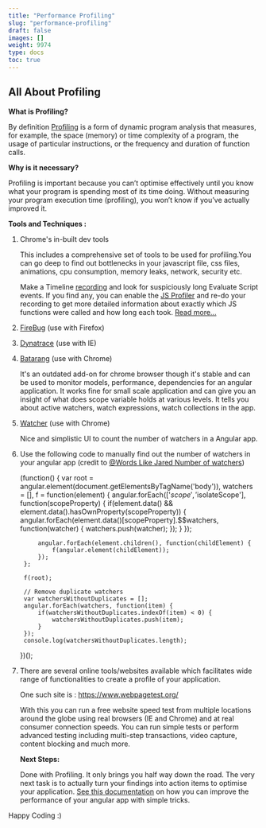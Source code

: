 ```yaml
---
title: "Performance Profiling"
slug: "performance-profiling"
draft: false
images: []
weight: 9974
type: docs
toc: true
---
```


## All About Profiling
**What is Profiling?**

By definition [Profiling][1] is a form of dynamic program analysis that measures, for example, the space (memory) or time complexity of a program, the usage of particular instructions, or the frequency and duration of function calls.

**Why is it necessary?**

Profiling is important because you can’t optimise effectively until you know what your program is spending most of its time doing. Without measuring your program execution time (profiling), you won’t know if you’ve actually improved it.

**Tools and Techniques :**

1. Chrome's in-built dev tools

    This includes a comprehensive set of tools to be used for profiling.You can go deep to find out bottlenecks in your javascript file, css files,         animations, cpu consumption, memory leaks, network, security etc.
     
    Make a Timeline [recording][2] and look for suspiciously long Evaluate Script events. If you find any, you can enable the [JS Profiler][3] and re-do your recording to get more detailed information about exactly which JS functions were called and how long each took. [Read more...][4] 


2. [FireBug][5] (use with Firefox)


3. [Dynatrace][6] (use with IE)


4. [Batarang][7] (use with Chrome)

    It's an outdated add-on for chrome browser though it's stable and can be used to monitor models, performance, dependencies for an angular application. It works fine for small scale application and can give you an insight of what does scope variable holds at various levels. It tells you about active watchers, watch expressions, watch collections in the app.


5. [Watcher][8] (use with Chrome)

    Nice and simplistic UI to count the number of watchers in a Angular app. 


6. Use the following code to manually find out the number of watchers in your angular app (credit to [@Words Like Jared Number of watchers][9])


    (function() {
        var root = angular.element(document.getElementsByTagName('body')),
            watchers = [],
            f = function(element) {
            angular.forEach(['$scope', '$isolateScope'], function(scopeProperty) {
                if(element.data() && element.data().hasOwnProperty(scopeProperty)) {
                    angular.forEach(element.data()[scopeProperty].$$watchers, function(watcher) {
                    watchers.push(watcher);
                    });
                }
            });
    
            angular.forEach(element.children(), function(childElement) {
                f(angular.element(childElement));
            });
        };
     
        f(root);
     
        // Remove duplicate watchers
        var watchersWithoutDuplicates = [];
        angular.forEach(watchers, function(item) {
            if(watchersWithoutDuplicates.indexOf(item) < 0) {
                watchersWithoutDuplicates.push(item);
            }
        });
        console.log(watchersWithoutDuplicates.length);
    })();

7. There are several online tools/websites available which facilitates wide range of functionalities to create a profile of your application. 

    One such site is : https://www.webpagetest.org/ 
    
    With this you can run a free website speed test from multiple locations around the globe using real browsers (IE and Chrome) and at real consumer connection speeds. You can run simple tests or perform advanced testing including multi-step transactions, video capture, content blocking and much more.


   **Next Steps:**

 
   Done with Profiling. It only brings you half way down the road. The very next task is to actually turn your findings into action items to optimise your application. [See this documentation][10] on how you can improve the performance of your angular app with simple tricks.

Happy Coding :)


  [1]: https://en.wikipedia.org/wiki/Profiling_(computer_programming)
  [2]: https://developers.google.com/web/tools/chrome-devtools/profile/evaluate-performance/timeline-tool#make-a-recording
  [3]: https://developers.google.com/web/tools/chrome-devtools/profile/evaluate-performance/timeline-tool#profile-js
  [4]: https://developers.google.com/web/tools/chrome-devtools/?hl=en
  [5]: https://addons.mozilla.org/en-US/firefox/addon/firebug/
  [6]: https://help.dynatrace.com/get-started/
  [7]: https://chrome.google.com/webstore/detail/unofficial-angularjs-bata/niopocochgahfkiccpjmmpchncjoapek/reviews
  [8]: https://chrome.google.com/webstore/detail/angular-watchers/nlmjblobloedpmkmmckeehnbfalnjnjk?utm_source=chrome-ntp-icon
  [9]: http://stackoverflow.com/questions/18499909/how-to-count-total-number-of-watches-on-a-page
  [10]: https://www.wikiod.com/angularjs/profiling-and-performance

